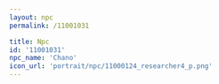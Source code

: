 ```yaml
---
layout: npc
permalink: /11001031

title: Npc
id: '11001031'
npc_name: 'Chano'
icon_url: 'portrait/npc/11000124_researcher4_p.png'
---
```


